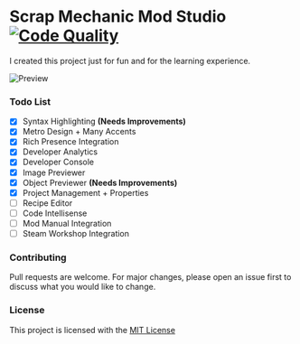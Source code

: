 # Scrap Mechanic Mod Studio [![Code Quality](https://app.codacy.com/project/badge/Grade/378d7e2450fe45d08025e40e0a2de21f)](https://www.codacy.com/manual/dentolos19/SmModStudio?utm_source=github.com&amp;utm_medium=referral&amp;utm_content=dentolos19/SmModStudio&amp;utm_campaign=Badge_Grade)

I created this project just for fun and for the learning experience.

![Preview](https://dentolos19.github.io/previews/smmodstudio.png)

### Todo List

* [X] Syntax Highlighting **(Needs Improvements)**
* [X] Metro Design + Many Accents
* [X] Rich Presence Integration
* [X] Developer Analytics
* [X] Developer Console
* [X] Image Previewer
* [X] Object Previewer **(Needs Improvements)**
* [X] Project Management + Properties
* [ ] Recipe Editor
* [ ] Code Intellisense
* [ ] Mod Manual Integration
* [ ] Steam Workshop Integration

### Contributing

Pull requests are welcome. For major changes, please open an issue first to discuss what you would like to change.

### License

This project is licensed with the [MIT License](https://choosealicense.com/licenses/mit)
